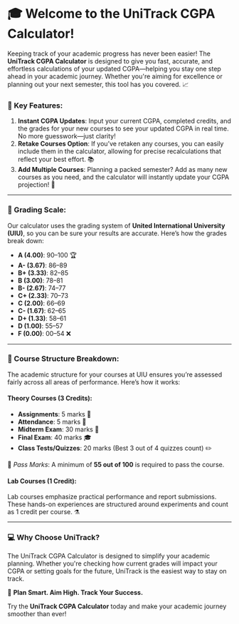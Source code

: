 # 🎓 Welcome to the UniTrack CGPA Calculator!

Keeping track of your academic progress has never been easier! The **UniTrack CGPA Calculator** is designed to give you fast, accurate, and effortless calculations of your updated CGPA—helping you stay one step ahead in your academic journey. Whether you're aiming for excellence or planning out your next semester, this tool has you covered. 📈

### 🌟 Key Features:
1. **Instant CGPA Updates**: Input your current CGPA, completed credits, and the grades for your new courses to see your updated CGPA in real time. No more guesswork—just clarity!
2. **Retake Courses Option**: If you’ve retaken any courses, you can easily include them in the calculator, allowing for precise recalculations that reflect your best effort. 📚
3. **Add Multiple Courses**: Planning a packed semester? Add as many new courses as you need, and the calculator will instantly update your CGPA projection! 🚀

---

### 🎯 Grading Scale:
Our calculator uses the grading system of **United International University (UIU)**, so you can be sure your results are accurate. Here’s how the grades break down:

- **A (4.00)**: 90–100 🏆
- **A- (3.67)**: 86–89 
- **B+ (3.33)**: 82–85 
- **B (3.00)**: 78–81 
- **B- (2.67)**: 74–77 
- **C+ (2.33)**: 70–73 
- **C (2.00)**: 66–69 
- **C- (1.67)**: 62–65 
- **D+ (1.33)**: 58–61 
- **D (1.00)**: 55–57 
- **F (0.00)**: 00–54 ❌

---

### 📝 Course Structure Breakdown:
The academic structure for your courses at UIU ensures you’re assessed fairly across all areas of performance. Here’s how it works:

#### **Theory Courses (3 Credits)**:
- **Assignments**: 5 marks 📝
- **Attendance**: 5 marks 📅
- **Midterm Exam**: 30 marks 🧠
- **Final Exam**: 40 marks 🎓
- **Class Tests/Quizzes**: 20 marks (Best 3 out of 4 quizzes count) ✏️

🔑 *Pass Marks*: A minimum of **55 out of 100** is required to pass the course.

#### **Lab Courses (1 Credit)**:
Lab courses emphasize practical performance and report submissions. These hands-on experiences are structured around experiments and count as 1 credit per course. ⚗️

---

### 💻 Why Choose UniTrack?
The UniTrack CGPA Calculator is designed to simplify your academic planning. Whether you're checking how current grades will impact your CGPA or setting goals for the future, UniTrack is the easiest way to stay on track. 

🚀 **Plan Smart. Aim High. Track Your Success.** 

Try the **UniTrack CGPA Calculator** today and make your academic journey smoother than ever!

